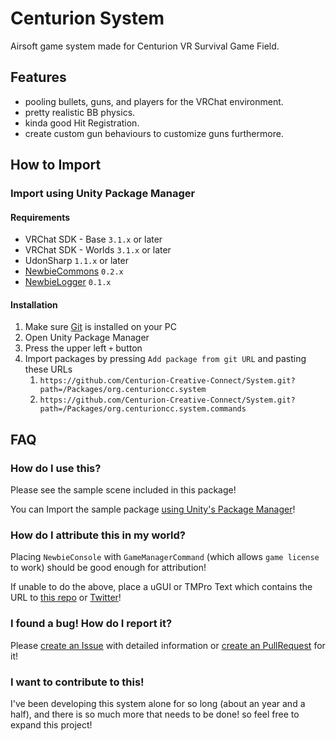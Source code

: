 ﻿# Centurion System

Airsoft game system made for Centurion VR Survival Game Field.

## Features

- pooling bullets, guns, and players for the VRChat environment.
- pretty realistic BB physics.
- kinda good Hit Registration.
- create custom gun behaviours to customize guns furthermore.

## How to Import

### Import using Unity Package Manager

#### Requirements

- VRChat SDK - Base `3.1.x` or later
- VRChat SDK - Worlds `3.1.x` or later
- UdonSharp `1.1.x` or later
- [NewbieCommons](https://github.com/DerpyNewbie/NewbieCommons) `0.2.x`
- [NewbieLogger](https://github.com/DerpyNewbie/NewbieLogger) `0.1.x`

#### Installation

1. Make sure [Git](https://git-scm.com/) is installed on your PC
2. Open Unity Package Manager
3. Press the upper left `+` button
4. Import packages by pressing `Add package from git URL` and pasting these URLs
    1. `https://github.com/Centurion-Creative-Connect/System.git?path=/Packages/org.centurioncc.system`
    2. `https://github.com/Centurion-Creative-Connect/System.git?path=/Packages/org.centurioncc.system.commands`

## FAQ

### How do I use this?

Please see the sample scene included in this package!

You can Import the sample
package [using Unity's Package Manager](https://docs.unity3d.com/2019.4/Documentation/Manual/upm-ui.html)!

### How do I attribute this in my world?

Placing `NewbieConsole` with `GameManagerCommand` (which allows `game license` to work) should be good enough for
attribution!

If unable to do the above, place a uGUI or TMPro Text which contains the URL
to [this repo](https://github.com/Centurion-Creative-Connect/System) or [Twitter](https://twitter.com/vrsgf_centurion)!

### I found a bug! How do I report it?

Please [create an Issue](https://github.com/Centurion-Creative-Connect/System/issues/new) with detailed information
or [create an PullRequest](https://github.com/Centurion-Creative-Connect/System/pulls) for it!

### I want to contribute to this!

I've been developing this system alone for so long (about an year and a half), and there is so much more that needs to
be done!
so feel free to expand this project!

